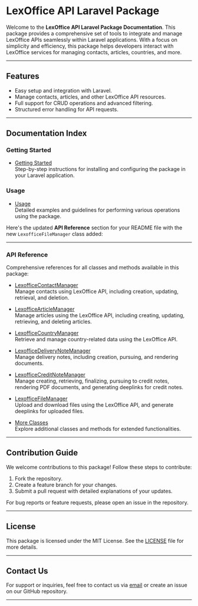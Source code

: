 # LexOffice API Laravel Package

Welcome to the **LexOffice API Laravel Package Documentation**. This package provides a comprehensive set of tools to integrate and manage LexOffice APIs seamlessly within Laravel applications. With a focus on simplicity and efficiency, this package helps developers interact with LexOffice services for managing contacts, articles, countries, and more.

---

## Features

- Easy setup and integration with Laravel.
- Manage contacts, articles, and other LexOffice API resources.
- Full support for CRUD operations and advanced filtering.
- Structured error handling for API requests.

---

## Documentation Index

### Getting Started

- [Getting Started](docs/getting-started.md)  
  Step-by-step instructions for installing and configuring the package in your Laravel application.

### Usage

- [Usage](docs/usage.md)  
  Detailed examples and guidelines for performing various operations using the package.

Here's the updated **API Reference** section for your README file with the new `LexofficeFileManager` class added:

---

### API Reference

Comprehensive references for all classes and methods available in this package:

- [LexofficeContactManager](docs/api-reference/LexofficeContactManager.md)  
  Manage contacts using LexOffice API, including creation, updating, retrieval, and deletion.

- [LexofficeArticleManager](docs/api-reference/LexofficeArticleManager.md)  
  Manage articles using the LexOffice API, including creating, updating, retrieving, and deleting articles.

- [LexofficeCountryManager](docs/api-reference/LexofficeCountryManager.md)  
  Retrieve and manage country-related data using the LexOffice API.

- [LexofficeDeliveryNoteManager](docs/api-reference/LexofficeDeliveryNoteManager.md)  
  Manage delivery notes, including creation, pursuing, and rendering documents.

- [LexofficeCreditNoteManager](docs/api-reference/LexofficeCreditNotesManager.md)  
  Manage creating, retrieving, finalizing, pursuing to credit notes, rendering PDF documents, and generating deeplinks for credit notes.

- [LexofficeFileManager](docs/api-reference/LexofficeFileManager.md)  
  Upload and download files using the LexOffice API, and generate deeplinks for uploaded files.

- [More Classes](docs/api-reference)  
  Explore additional classes and methods for extended functionalities.

---


## Contribution Guide

We welcome contributions to this package! Follow these steps to contribute:

1. Fork the repository.
2. Create a feature branch for your changes.
3. Submit a pull request with detailed explanations of your updates.

For bug reports or feature requests, please open an issue in the repository.

---

## License

This package is licensed under the MIT License. See the [LICENSE](LICENSE.md) file for more details.

---

## Contact Us

For support or inquiries, feel free to contact us via [email](mailto:support@codersgarden.com) or create an issue on our GitHub repository.

---
